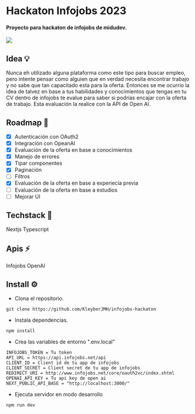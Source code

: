# Hackaton Infojobs 2023
#### Proyecto para hackaton de infojobs de midudev.

[![](https://img.shields.io/badge/-Demo-lightgreen?style=for-the-badge&theme=dark)](https://hackathon-infojobs.vercel.app/)

## Idea 💡
Nunca eh utilizado alguna plataforma como este tipo para buscar empleo, pero intente pensar como alguien que en verdad necesita encontrar trabajo y no sabe que tan capacitado esta para la oferta. Entonces se me ocurrio la idea de talvez en base a tus habilidades y conocimientos que tengas en tu CV dentro de infojobs te evalue para saber si podrías encajar con la oferta de trabajo. Esta evaluación la realice con la API de Open AI.

## Roadmap 📆
- [x] Autenticación con OAuth2
- [x] Integración con OpeanAI
- [x] Evaluación de la oferta en base a conocimientos
- [x] Manejo de errores
- [x] Tipar componentes
- [x] Paginación
- [ ] Filtros
- [x] Evaluación de la oferta en base a experiecía previa
- [ ] Evaluación de la oferta en base a estudios
- [ ] Mejorar UI

## Techstack 🚀
Nextjs
Typescript

## Apis ⚡
Infojobs
OpenAI

## Install ⚙️
- Clona el repositorio.
```
git clone https://github.com/KleyberJMH/infojobs-hackaton
```
- Instala dependencias.
```
npm install
```
- Crea las variables de entorno ".env.local"
```
INFOJOBS_TOKEN = Tu token
API_URL = https://api.infojobs.net/api
CLIENT_ID = Client id de tu app de infojobs
CLIENT_SECRET = Client secret de tu app de infojobs
REDIRECT_URI = http://www.infojobs.net/core/oauth2vc/index.xhtml
OPENAI_API_KEY = Tu api key de open ai
NEXT_PUBLIC_API_BASE = "http://localhost:3000/"
```
- Ejecuta servidor en modo desarrollo
```
npm run dev
```
